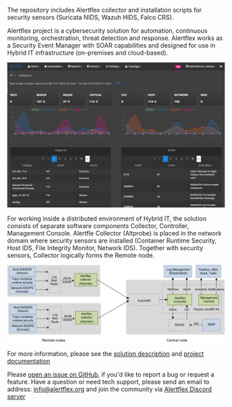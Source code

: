 The repository includes Alertflex collector and installation scripts for security sensors (Suricata NIDS, Wazuh HIDS, Falco CRS). 

Alertflex project is a cybersecurity solution for automation, continuous monitoring, orchestration, threat detection and response. Alertflex works as a Security Event Manager with SOAR capabilities and designed for use in Hybrid IT infrastructure (on-premises and cloud-based).

![](https://github.com/alertflex/altprobe/blob/master/img/dashboard.png)

For working inside a distributed environment of Hybrid IT, the solution consists of separate software components Collector, Controller, Management Console. 
Alertfle Collector (Altprobe) is placed in the network domain where security sensors are installed (Container Runtime Security, Host IDS, File Integrity Monitor, 
Network IDS). Together with security sensors, Collector logically forms the Remote node. 

![](https://github.com/alertflex/altprobe/blob/master/img/lld-arch.png)

For more information, please see the [solution description](https://www.alertflex.org/solution.html) and [project documentation](https://alertflex.org/doc/index.html)

Please [open an issue on GitHub](https://github.com/alertflex/altprobe/issues), if you'd like to report a bug or request a feature. 
Have a question or need tech support, please send an email to address: info@alertflex.org
and join the community via [Alertflex Discord server](https://discord.gg/wDSz7rDMWv)
